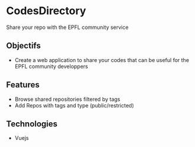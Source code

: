 # CodesDirectory
Share your repo with the EPFL community service

## Objectifs
- Create a web application to share your codes that can be useful for the EPFL community developpers

## Features
- Browse shared repositories filtered by tags
- Add Repos with tags and type (public/restricted)

## Technologies
- Vuejs


